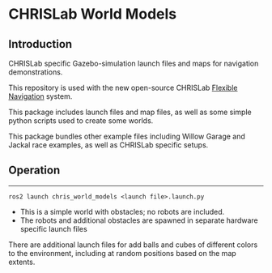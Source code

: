 CHRISLab World Models
================================

## Introduction

CHRISLab specific Gazebo-simulation launch files and maps for navigation demonstrations.

This repository is used with the new open-source CHRISLab [Flexible Navigation] system.

This package includes launch files and map files, as well as some simple python scripts used to create some worlds.

This package bundles other example files including Willow Garage and Jackal race examples, as well
as CHRISLab specific setups.

## Operation
---------

 `ros2 launch chris_world_models <launch file>.launch.py`
 * This is a simple world with obstacles; no robots are included.
 * The robots and additional obstacles are spawned in separate hardware specific launch files

 There are additional launch files for add balls and cubes of different colors to the environment,
 including at random positions based on the map extents.

 
[ROS]: http://www.ros.org
[Flexible Navigation]: https://github.com/FlexBE/flexible_navigation
